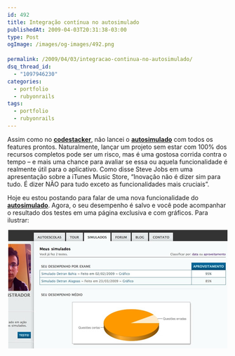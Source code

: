 ```yaml
---
id: 492
title: Integração contínua no autosimulado
publishedAt: 2009-04-03T20:31:38-03:00
type: Post
ogImage: /images/og-images/492.png

permalink: /2009/04/03/integracao-continua-no-autosimulado/
dsq_thread_id:
  - "1097946230"
categories:
  - portfolio
  - rubyonrails
tags:
  - portfolio
  - rubyonrails
---
```

Assim como no [**codestacker**](http://www.codestacker.com), não lancei o [**autosimulado**](http://www.autosimulado.com.br) com todos os features prontos. Naturalmente, lançar um projeto sem estar com 100% dos recursos completos pode ser um risco, mas é uma gostosa corrida contra o tempo – e mais uma chance para avaliar se essa ou aquela funcionalidade é realmente útil para o aplicativo. Como disse Steve Jobs em uma apresentação sobre a iTunes Music Store, &#8220;Inovação não é dizer sim para tudo. É dizer NÃO para tudo exceto as funcionalidades mais cruciais&#8221;.

Hoje eu estou postando para falar de uma nova funcionalidade do [**autosimulado**](http://www.autosimulado.com.br). Agora, o seu desempenho é salvo e você pode acompanhar o resultado dos testes em uma página exclusiva e com gráficos. Para ilustrar:

<center>
  <a href="http://www.autosimulado.com.br"><img src="/wp-content/uploads/2009/04/autosimulado1.jpg" alt="autosimulado" title="autosimulado" /></a>
</center>
